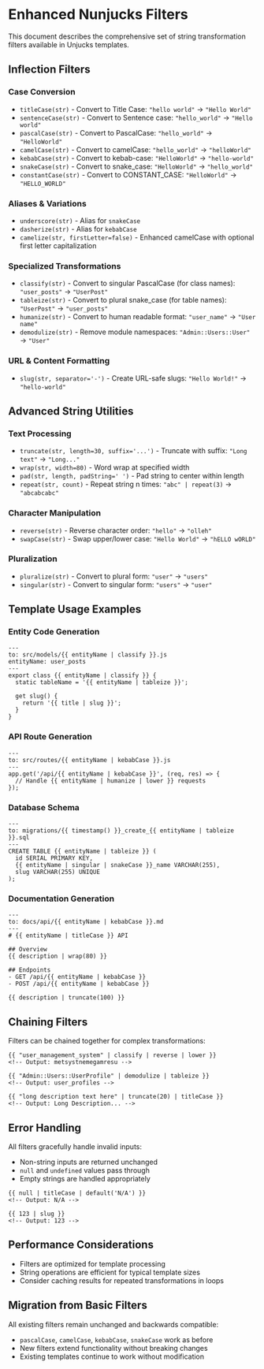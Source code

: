 # Enhanced Nunjucks Filters

This document describes the comprehensive set of string transformation filters available in Unjucks templates.

## Inflection Filters

### Case Conversion
- `titleCase(str)` - Convert to Title Case: `"hello world"` → `"Hello World"`
- `sentenceCase(str)` - Convert to Sentence case: `"hello_world"` → `"Hello world"`
- `pascalCase(str)` - Convert to PascalCase: `"hello_world"` → `"HelloWorld"`
- `camelCase(str)` - Convert to camelCase: `"hello_world"` → `"helloWorld"`
- `kebabCase(str)` - Convert to kebab-case: `"HelloWorld"` → `"hello-world"`
- `snakeCase(str)` - Convert to snake_case: `"HelloWorld"` → `"hello_world"`
- `constantCase(str)` - Convert to CONSTANT_CASE: `"HelloWorld"` → `"HELLO_WORLD"`

### Aliases & Variations
- `underscore(str)` - Alias for `snakeCase`
- `dasherize(str)` - Alias for `kebabCase`
- `camelize(str, firstLetter=false)` - Enhanced camelCase with optional first letter capitalization

### Specialized Transformations
- `classify(str)` - Convert to singular PascalCase (for class names): `"user_posts"` → `"UserPost"`
- `tableize(str)` - Convert to plural snake_case (for table names): `"UserPost"` → `"user_posts"`
- `humanize(str)` - Convert to human readable format: `"user_name"` → `"User name"`
- `demodulize(str)` - Remove module namespaces: `"Admin::Users::User"` → `"User"`

### URL & Content Formatting
- `slug(str, separator='-')` - Create URL-safe slugs: `"Hello World!"` → `"hello-world"`

## Advanced String Utilities

### Text Processing
- `truncate(str, length=30, suffix='...')` - Truncate with suffix: `"Long text"` → `"Long..."`
- `wrap(str, width=80)` - Word wrap at specified width
- `pad(str, length, padString=' ')` - Pad string to center within length
- `repeat(str, count)` - Repeat string n times: `"abc" | repeat(3)` → `"abcabcabc"`

### Character Manipulation  
- `reverse(str)` - Reverse character order: `"hello"` → `"olleh"`
- `swapCase(str)` - Swap upper/lower case: `"Hello World"` → `"hELLO wORLD"`

### Pluralization
- `pluralize(str)` - Convert to plural form: `"user"` → `"users"`
- `singular(str)` - Convert to singular form: `"users"` → `"user"`

## Template Usage Examples

### Entity Code Generation
```njk
---
to: src/models/{{ entityName | classify }}.js
entityName: user_posts
---
export class {{ entityName | classify }} {
  static tableName = '{{ entityName | tableize }}';
  
  get slug() {
    return '{{ title | slug }}';
  }
}
```

### API Route Generation  
```njk
---
to: src/routes/{{ entityName | kebabCase }}.js
---
app.get('/api/{{ entityName | kebabCase }}', (req, res) => {
  // Handle {{ entityName | humanize | lower }} requests
});
```

### Database Schema
```njk
---
to: migrations/{{ timestamp() }}_create_{{ entityName | tableize }}.sql
---
CREATE TABLE {{ entityName | tableize }} (
  id SERIAL PRIMARY KEY,
  {{ entityName | singular | snakeCase }}_name VARCHAR(255),
  slug VARCHAR(255) UNIQUE
);
```

### Documentation Generation
```njk
---
to: docs/api/{{ entityName | kebabCase }}.md
---
# {{ entityName | titleCase }} API

## Overview
{{ description | wrap(80) }}

## Endpoints
- GET /api/{{ entityName | kebabCase }}
- POST /api/{{ entityName | kebabCase }}

{{ description | truncate(100) }}
```

## Chaining Filters

Filters can be chained together for complex transformations:

```njk
{{ "user_management_system" | classify | reverse | lower }}
<!-- Output: metsystnemegamresu -->

{{ "Admin::Users::UserProfile" | demodulize | tableize }}
<!-- Output: user_profiles -->

{{ "long description text here" | truncate(20) | titleCase }}
<!-- Output: Long Description... -->
```

## Error Handling

All filters gracefully handle invalid inputs:
- Non-string inputs are returned unchanged
- `null` and `undefined` values pass through
- Empty strings are handled appropriately

```njk
{{ null | titleCase | default('N/A') }}
<!-- Output: N/A -->

{{ 123 | slug }}
<!-- Output: 123 -->
```

## Performance Considerations

- Filters are optimized for template processing
- String operations are efficient for typical template sizes
- Consider caching results for repeated transformations in loops

## Migration from Basic Filters

All existing filters remain unchanged and backwards compatible:
- `pascalCase`, `camelCase`, `kebabCase`, `snakeCase` work as before
- New filters extend functionality without breaking changes
- Existing templates continue to work without modification
